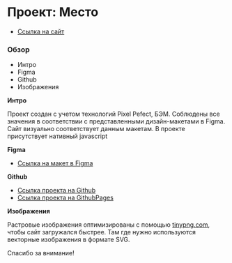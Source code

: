 # Проект: Место

* [Ссылка на сайт](https://artem02031980.github.io/mesto/)

### Обзор

* Интро
* Figma
* Github
* Изображения

**Интро**

Проект создан с учетом технологий Pixel Pefect, БЭМ. Соблюдены все значения в соответствии с представленными дизайн-макетами в Figma. Сайт визуально соответствует данным макетам. В проекте присутствует нативный javascript

**Figma**

* [Ссылка на макет в Figma](https://www.figma.com/file/2cn9N9jSkmxD84oJik7xL7/JavaScript.-Sprint-4?node-id=0%3A1)

**Github**

* [Ссылка проекта на Github](https://github.com/Artem02031980/mesto/)
* [Ссылка проекта на GithubPages](https://artem02031980.github.io/mesto/)

**Изображения**

Растровые изображения оптимизированы с помощью [tinypng.com](https://tinypng.com/), чтобы сайт загружался быстрее. Там где нужно используются векторные изображения в формате SVG.

Спасибо за внимание!

